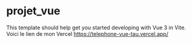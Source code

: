 # projet_vue

This template should help get you started developing with Vue 3 in Vite. <br>
Voici le lien de mon Vercel https://telephone-vue-tau.vercel.app/
